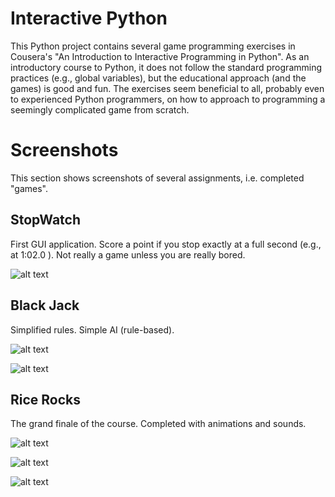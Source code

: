 # Interactive Python

This Python project contains several game programming exercises in Cousera's "An Introduction to Interactive Programming in Python". As an introductory course to Python, it does not follow the standard programming practices (e.g., global variables), but the educational approach (and the games) is good and fun. The exercises seem beneficial to all, probably even to experienced Python programmers, on how to approach to programming a seemingly complicated game from scratch.

# Screenshots

This section shows screenshots of several assignments, i.e. completed "games".

## StopWatch

First GUI application. Score a point if you stop exactly at a full second (e.g., at 1:02.0 ). Not really a game unless you are really bored.

![alt text](https://dl.dropbox.com/s/6cvuwhuev2jp59s/StopWatch.png "Stopwatch") 

## Black Jack

Simplified rules. Simple AI (rule-based).

![alt text](https://dl.dropbox.com/s/d1yjbygwmqmvjq9/BlackJack1.png "Starting a game") 

![alt text](https://dl.dropbox.com/s/ws0zpzrn45uzs74/BlackJack2.png "End game")

## Rice Rocks

The grand finale of the course. Completed with animations and sounds.

![alt text](https://dl.dropbox.com/s/75d9ach3b23se4w/RiceRocks1.png "Opening screen") 

![alt text](https://dl.dropbox.com/s/j0ymdex1pulld0d/RiceRocks2.png "Action")

![alt text](https://dl.dropbox.com/s/8bph3mu10ocq2w7/RiceRocks3.png "More action")

 

